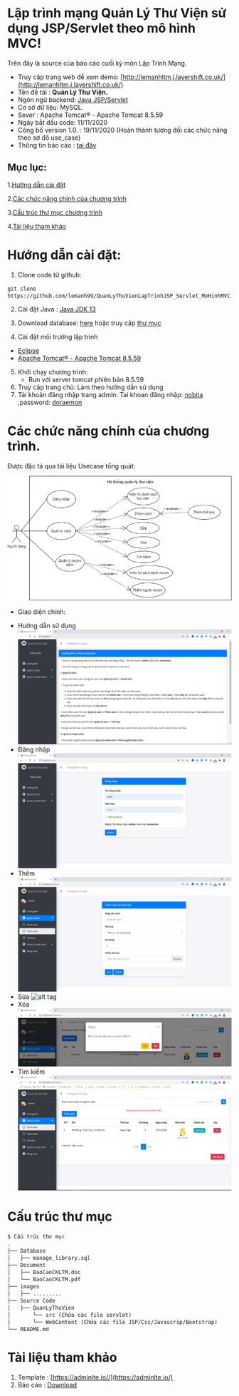 
# Lập trình mạng Quản Lý Thư Viện sử dụng JSP/Servlet theo mô hình MVC!
Trên đây là source của báo cáo cuối kỳ môn Lập Trình Mạng.
- Truy cập trang web để xem demo: [http://lemanhltm.j.layershift.co.uk/](http://lemanhltm.j.layershift.co.uk/)
- Tên đề tài : **Quản Lý Thư Viện.**
- Ngôn ngữ backend: [Java JSP/Servlet](https://o7planning.org/vi/10979/java-servlet-jsp)
- Cơ sở dữ liệu: MySQL.
- Sever : Apache Tomcat® - Apache Tomcat 8.5.59
- Ngày bắt dầu code: 11/11/2020
- Công bố version 1.0. : 19/11/2020 (Hoàn thành tương đối các chức năng theo sơ đồ use_case)
- Thông tin báo cáo : [tại đây](Document/BaoCaoCKLTM.pdf)
## Mục lục:
1.[Hướng dẫn cài đặt](#p1)

2.[Các chức năng chính của chương trình](#p2)

3.[Cấu trúc thư mục chương trình](#p3)

4.[Tài liệu tham khảo](#p4)

<a id="p1"></a> 
# Hướng dẫn cài đặt:
1. Clone code từ github:

```shell
git clone https://github.com/lemanh99/QuanLyThuVienLapTrinhJSP_Servlet_MoHinhMVC.git
```

2. Cài đặt Java : [Java JDK 13](https://www.oracle.com/java/technologies/javase-jdk13-downloads.html)

3. Download database: [here](Database/manage_library.sql) hoặc truy cập [thư mục](Database)

4. Cài đặt môi trường lập trình
 - [Eclipse](https://www.eclipse.org/downloads/)
 - [Apache Tomcat® - Apache Tomcat 8.5.59](https://tomcat.apache.org/download-80.cgi)

5. Khởi chạy chương trình:
	- Run với server tomcat phiên bản 8.5.59
7. Truy cập trang chủ: Làm theo hướng dẫn sử dụng
6. Tài khoản đăng nhập trang admin:  Tai khoan đăng nhập: [nobita](https://vi.wikipedia.org/wiki/Nobi_Nobita) ,password: [doraemon](https://vi.wikipedia.org/wiki/Doraemon_(nh%C3%A2n_v%E1%BA%ADt))

<a id="p2"></a> 
# Các chức năng chính của chương trình.
Được đặc tả qua tài liệu Usecase tổng quát:
<div align='center'>
  <img src='Images/usecase.png'>
</div>

- Giao diện chính:
+ Hướng dẫn sử dụng
![alt tag](Images/huongdansudung.png)
+ Đăng nhập
![alt tag](Images/dangnhap.png)
+ Thêm
![alt tag](Images/them.png)
+ Sửa
![alt tag](Images/sua.png)
+ Xóa
![alt tag](Images/xoa.png)
+ Tìm kiếm
![alt tag](Images/timkiem.png)

<a id="p3"></a> 
# Cấu trúc thư mục
```
$ Cấu trúc thư mục
.
├── Database
│   ├── manage_library.sql
├── Document
│   ├── BaoCaoCKLTM.doc
│   └── BaoCaoCKLTM.pdf
├── images
│   ├── .........
├── Source Code
│   ├── QuanLyThuVien
│   	└── src (Chứa các file servlet)
│   	└── WebContent (Chứa các file JSP/Css/Javascrip/Bootstrap)
└── README.md

```

<a id="p4"></a> 
# Tài liệu tham khảo
 1. Template : [https://adminlte.io//](https://adminlte.io/)
 2. Báo cáo : [Download](Document/BaoCaoCKLTM.pdf)
